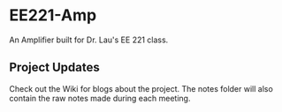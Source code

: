 # EE221-Amp

An Amplifier built for Dr. Lau's EE 221 class.

## Project Updates

Check out the Wiki for blogs about the project.  The notes folder will also contain the raw notes made during each meeting.
